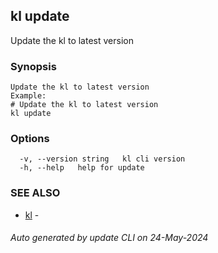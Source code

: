 ## kl update

Update the kl to latest version

### Synopsis

```
Update the kl to latest version
Example:
# Update the kl to latest version
kl update

```

### Options

```
  -v, --version string   kl cli version
  -h, --help   help for update
```

### SEE ALSO

* [kl](kl.md)  - 

###### Auto generated by update CLI on 24-May-2024
